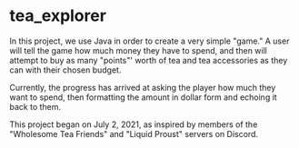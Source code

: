 # tea_explorer

In this project, we use Java in order to create a very simple "game." A user will tell the game how much money they have to spend, and then will attempt to buy as many "points"' worth of tea and tea accessories as they can with their chosen budget.

Currently, the progress has arrived at asking the player how much they want to spend, then formatting the amount in dollar form and echoing it back to them.

This project began on July 2, 2021, as inspired by members of the "Wholesome Tea Friends" and "Liquid Proust" servers on Discord.
